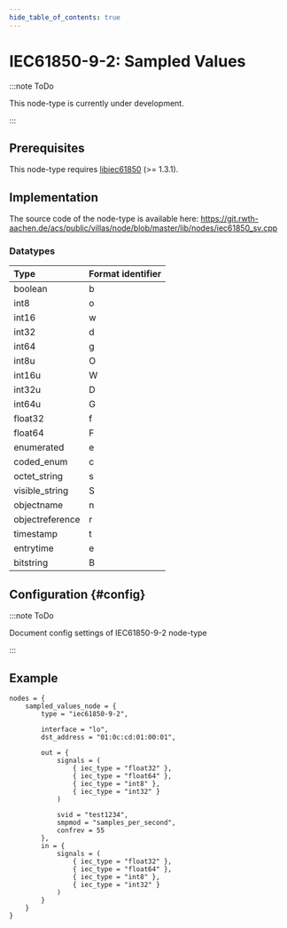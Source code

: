 ```yaml
---
hide_table_of_contents: true
---
```


# IEC61850-9-2: Sampled Values

:::note ToDo

This node-type is currently under development.

:::

## Prerequisites

This node-type requires [libiec61850](http://libiec61850.com/libiec61850/) (>= 1.3.1).

## Implementation

The source code of the node-type is available here:
https://git.rwth-aachen.de/acs/public/villas/node/blob/master/lib/nodes/iec61850_sv.cpp

### Datatypes

| Type            | Format identifier |
| :---            | :---              |
| boolean         | b                 |
| int8            | o                 |
| int16           | w                 |
| int32           | d                 |
| int64           | g                 |
| int8u           | O                 |
| int16u          | W                 |
| int32u          | D                 |
| int64u          | G                 |
| float32         | f                 |
| float64         | F                 |
| enumerated      | e                 |
| coded_enum      | c                 |
| octet_string    | s                 |
| visible_string  | S                 |
| objectname      | n                 |
| objectreference | r                 |
| timestamp       | t                 |
| entrytime       | e                 |
| bitstring       | B                 |

## Configuration {#config}

:::note ToDo

Document config settings of IEC61850-9-2 node-type

:::

## Example

``` url="external/node/etc/examples/nodes/iec61850-9-2.conf" title="node/etc/examples/nodes/iec61850-9-2.conf"
nodes = {
	sampled_values_node = {
		type = "iec61850-9-2",

		interface = "lo",
		dst_address = "01:0c:cd:01:00:01",
	
		out = {
			signals = (
				{ iec_type = "float32" },
				{ iec_type = "float64" },
				{ iec_type = "int8" },
				{ iec_type = "int32" }
			)
			
			svid = "test1234",
			smpmod = "samples_per_second",
			confrev = 55
		},
		in = {
			signals = (
				{ iec_type = "float32" },
				{ iec_type = "float64" },
				{ iec_type = "int8" },
				{ iec_type = "int32" }
			)
		}
	}
}
```
